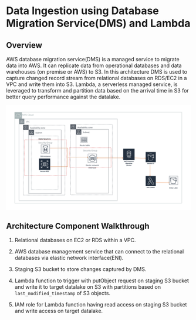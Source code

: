 # Data Ingestion using Database Migration Service(DMS) and Lambda

## Overview

AWS database migration service(DMS) is a managed service to migrate data into AWS. It can replicate data from operational databases and data warehouses (on premise or AWS) to S3. In this architecture DMS is used to capture changed record stream from relational databases on RDS/EC2 in a VPC and write them into S3. Lambda, a serverless managed service, is leveraged to transform and partition data  based on the arrival time in S3 for better query performance against the datalake.

![Data Ingestion using DMS and Lambda](ingestion-dms.png)

## Architecture Component Walkthrough

1. Relational databases on EC2 or RDS within a VPC.

2. AWS database management service that can connect to the relational databases via elastic network interface(ENI).

3. Staging S3 bucket to store changes captured by DMS.

4. Lambda function to trigger with putObject request on staging S3 bucket and write it to target datalake on S3 with partitions based on ```last_modified_timestamp``` of S3 objects.

5. IAM role for  Lambda function having read access on staging S3 bucket and write access on target datalake.
